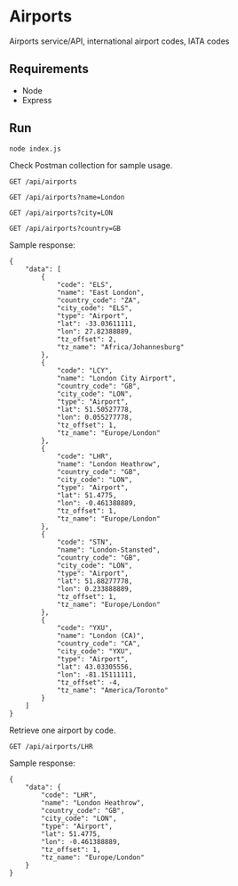 # Airports
Airports service/API, international airport codes, IATA codes

## Requirements
* Node
* Express

## Run
`node index.js`

Check Postman collection for sample usage.

`GET /api/airports`

`GET /api/airports?name=London`

`GET /api/airports?city=LON`

`GET /api/airports?country=GB`


Sample response:

    {
        "data": [
            {
                "code": "ELS",
                "name": "East London",
                "country_code": "ZA",
                "city_code": "ELS",
                "type": "Airport",
                "lat": -33.03611111,
                "lon": 27.82388889,
                "tz_offset": 2,
                "tz_name": "Africa/Johannesburg"
            },
            {
                "code": "LCY",
                "name": "London City Airport",
                "country_code": "GB",
                "city_code": "LON",
                "type": "Airport",
                "lat": 51.50527778,
                "lon": 0.055277778,
                "tz_offset": 1,
                "tz_name": "Europe/London"
            },
            {
                "code": "LHR",
                "name": "London Heathrow",
                "country_code": "GB",
                "city_code": "LON",
                "type": "Airport",
                "lat": 51.4775,
                "lon": -0.461388889,
                "tz_offset": 1,
                "tz_name": "Europe/London"
            },
            {
                "code": "STN",
                "name": "London-Stansted",
                "country_code": "GB",
                "city_code": "LON",
                "type": "Airport",
                "lat": 51.88277778,
                "lon": 0.233888889,
                "tz_offset": 1,
                "tz_name": "Europe/London"
            },
            {
                "code": "YXU",
                "name": "London (CA)",
                "country_code": "CA",
                "city_code": "YXU",
                "type": "Airport",
                "lat": 43.03305556,
                "lon": -81.15111111,
                "tz_offset": -4,
                "tz_name": "America/Toronto"
            }
        ]
    }

Retrieve one airport by code.

`GET /api/airports/LHR`

Sample response:

    {
        "data": {
            "code": "LHR",
            "name": "London Heathrow",
            "country_code": "GB",
            "city_code": "LON",
            "type": "Airport",
            "lat": 51.4775,
            "lon": -0.461388889,
            "tz_offset": 1,
            "tz_name": "Europe/London"
        }
    }
